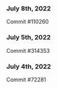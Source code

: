 ### July 8th, 2022

Commit #110260

### July 5th, 2022

Commit #314353


### July 4th, 2022

Commit #72281
